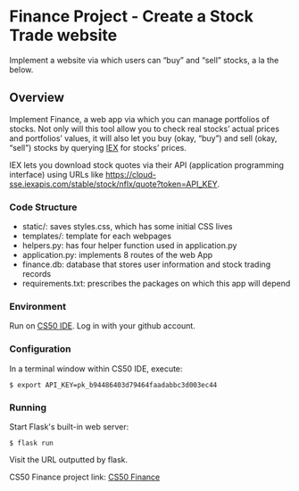 # Finance Project - Create a Stock Trade website
Implement a website via which users can “buy” and “sell” stocks, a la the below.

## Overview
Implement Finance, a web app via which you can manage portfolios of stocks. Not only will this tool allow you to check real stocks’ actual prices and portfolios’ values, it will also let you buy (okay, “buy”) and sell (okay, “sell”) stocks by querying [IEX](https://iexcloud.io/) for stocks’ prices.

IEX lets you download stock quotes via their API (application programming interface) using URLs like https://cloud-sse.iexapis.com/stable/stock/nflx/quote?token=API_KEY. 

### Code Structure
- static/: saves styles.css, which has some initial CSS lives
- templates/: template for each webpages
- helpers.py: has four helper function used in application.py
- application.py: implements 8 routes of the web App
- finance.db: database that stores user information and stock trading records
- requirements.txt: prescribes the packages on which this app will depend

### Environment
Run on [CS50 IDE](https://ide.cs50.io/).
Log in with your github account.

### Configuration
In a terminal window within CS50 IDE, execute:
```
$ export API_KEY=pk_b94486403d79464faadabbc3d003ec44
```

### Running
Start Flask's built-in web server:
```
$ flask run
```
Visit the URL outputted by flask.



CS50 Finance project link: [CS50 Finance](https://cs50.harvard.edu/x/2020/tracks/web/finance/)






